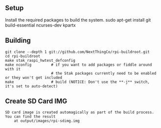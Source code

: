 Setup
-----

Install the required packages to build the system.
	sudo apt-get install git build-essential ncurses-dev kpartx

Building
--------

	git clone --depth 1 git://github.com/NextThingCo/rpi-buildroot.git
	cd rpi-buildroot
	make stak_raspi_hwtest_defconfig
	make nconfig         # if you want to add packages or fiddle around with it
	                     # the Stak packages currently need to be enabled or they won't get included
	make                 # build (NOTICE: Don't use the **-j** switch, it's set to auto-detect)


Create SD Card IMG
------------------
	SD card image is created automagically as part of the build process. You can find the result
        at output/images/rpi-sdimg.img



